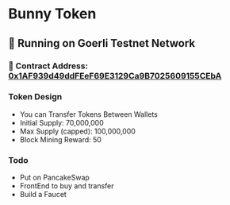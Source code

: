 # Bunny Token

## 🚀 Running on Goerli Testnet Network

### 📑 Contract Address: [0x1AF939d49ddFEeF69E3129Ca9B7025609155CEbA](https://goerli.etherscan.io/address/0x1AF939d49ddFEeF69E3129Ca9B7025609155CEbA)

### Token Design

- You can Transfer Tokens Between Wallets
- Initial Supply: 70,000,000
- Max Supply (capped): 100,000,000
- Block Mining Reward: 50

### Todo

- Put on PancakeSwap
- FrontEnd to buy and transfer
- Build a Faucet

